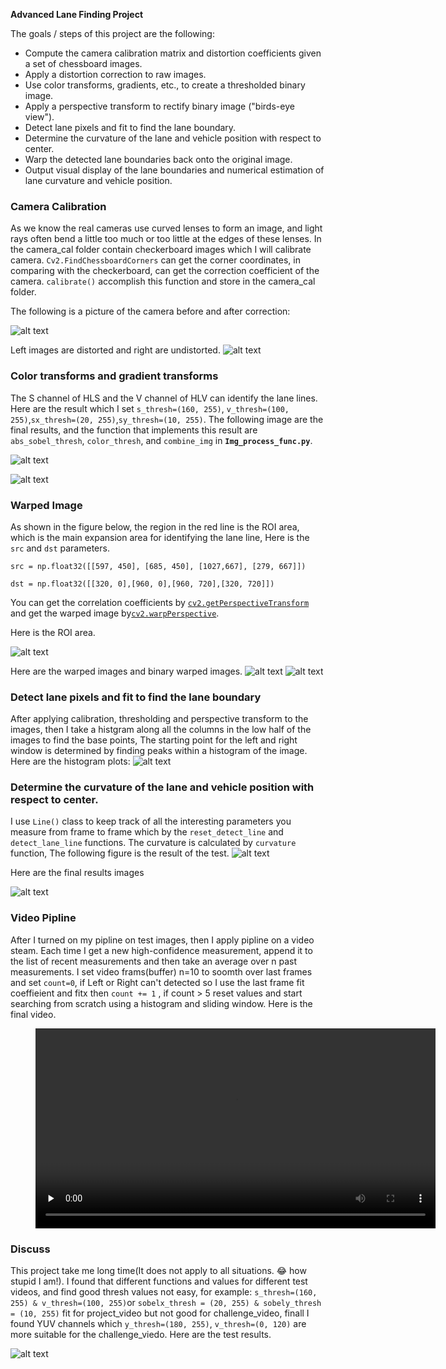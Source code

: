 **Advanced Lane Finding Project**

The goals / steps of this project are the following:

* Compute the camera calibration matrix and distortion coefficients given a set of chessboard images.
* Apply a distortion correction to raw images.
* Use color transforms, gradients, etc., to create a thresholded binary image.
* Apply a perspective transform to rectify binary image ("birds-eye view").
* Detect lane pixels and fit to find the lane boundary.
* Determine the curvature of the lane and vehicle position with respect to center.
* Warp the detected lane boundaries back onto the original image.
* Output visual display of the lane boundaries and numerical estimation of lane curvature and vehicle position.

[//]: # (Image References)

[image1]: ./output_images/undistored_output.png "distored and undistored image"
[image2]: ./output_images/dist_udist_imgs.png "dist_udist_imgs.png"
[image3]: ./output_images/HLS_channel.png "HLS"
[image4]: ./output_images/sch_and_vch_thresh.png "Color thresh"
[image5]: ./output_images/combine_sx_sy_binary.png "sx and sy"
[image6]: ./output_images/combine_sx_sy_color.png "Output"
[image7]: ./output_images/ROI_view.png "ROI view"
[image8]: ./output_images/warped_rgb_imgs.png "warped_rgb_img"
[image9]: ./output_images/warped_binary.png "warped binary image"
[image10]: ./output_images/histogram.png 'hitogram'
[image11]: ./output_images/warped_plot.png 'warped plot'
[image12]: ./output_images/recover_img.png 'recover image'
[image13]: ./output_images/yv_channel_thresh.png 'yv_channel_thresh image'


[video1]: ./project_video.mp4 "Video"

### Camera Calibration
As we know the real cameras use curved lenses to form an image, and light rays often bend a little too much or too little at the edges of these lenses. In the camera_cal folder contain checkerboard images which I will calibrate camera.
`Cv2.FindChessboardCorners` can get the corner coordinates, in comparing with  the checkerboard, can get the correction coefficient of the camera. `calibrate()` accomplish this function and store in the camera_cal folder.

The following is a picture of the camera before and after correction:

![alt text][image1]

Left images are distorted and right are undistorted.
![alt text][image2]

### Color transforms and gradient transforms
The S channel of HLS and the V channel of HLV can identify the lane lines. Here are the result which I set `s_thresh=(160, 255)`, `v_thresh=(100, 255)`,`sx_thresh=(20, 255)`,`sy_thresh=(10, 255)`. The following image are the final results, and the function that implements this result are `abs_sobel_thresh`, `color_thresh`, and `combine_img` in **`Img_process_func.py`**.

![alt text][image3]

![alt text][image6]

### Warped Image
As shown in the figure below, the region in the red line is the ROI area, which is the main expansion area for identifying the lane line, Here is the `src` and `dst` parameters.

```
src = np.float32([[597, 450], [685, 450], [1027,667], [279, 667]])
```
```
dst = np.float32([[320, 0],[960, 0],[960, 720],[320, 720]])
```
You can get the correlation coefficients by [`cv2.getPerspectiveTransform`](https://docs.opencv.org/2.4/modules/imgproc/doc/geometric_transformations.html#getperspectivetransform) and get the warped image by[`cv2.warpPerspective`](https://docs.opencv.org/2.4/modules/imgproc/doc/geometric_transformations.html#warpperspective).

Here is the ROI area.

![alt text][image7]

Here are the warped images and binary warped images.
![alt text][image8]
![alt text][image9]

### Detect lane pixels and fit to find the lane boundary

After applying calibration, thresholding and perspective transform to the images, then I take a histgram along all the columns in the low half of the images to find the base points, The starting point for the left and right window is determined by finding peaks within a histogram of the image. Here are the histogram plots:
![alt text][image10]

### Determine the curvature of the lane and vehicle position with respect to center.
 I use `Line()` class to keep track of all the interesting parameters you measure from frame to frame which by the `reset_detect_line` and `detect_lane_line` functions. 
 The curvature is calculated by `curvature` function, The following figure is the result of the test.
 ![alt text][image11]
 
 Here are the final results images
 
 ![alt text][image12]
 
 
### Video Pipline
After I turned on my pipline on test images, then I apply pipline on a video steam. Each time I get a new high-confidence measurement, append it to the list of recent measurements and then take an average over n past measurements. I set video frams(buffer) n=10 to soomth over last frames and set `count=0`, if Left or Right can't detected so I use the last frame fit coeffieient and fitx then `count += 1` , if count > 5 reset values and start searching from scratch using a histogram and sliding window.
Here is the final video.

<figure class="center">
<video id="video" width="640" controls="" preload="none" >
	<source id="mp4" src="output_project_video.mp4"
	type="video/mp4" width="640" height="400">
</video>
</figure>

### Discuss
This project take me long time(It does not apply to all situations. 😂 how stupid I am!). I found that different functions and values for different test videos, and find good thresh values not easy, for example:
`s_thresh=(160, 255) & v_thresh=(100, 255)`or `sobelx_thresh = (20, 255) & sobely_thresh = (10, 255)` fit for project_video but not good for challenge_video, finall I found YUV channels which `y_thresh=(180, 255)`, `v_thresh=(0, 120)` are more suitable for the challenge_viedo. Here are the test results.

 ![alt text][image13]
